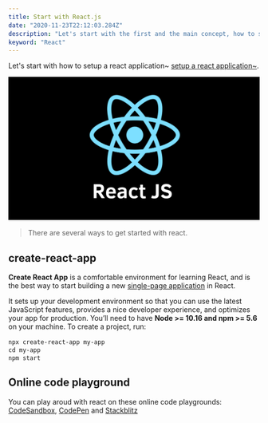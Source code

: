 ```yaml
---
title: Start with React.js
date: "2020-11-23T22:12:03.284Z"
description: "Let's start with the first and the main concept, how to start to build a react application"
keyword: "React"
---
```



Let's start with how to setup a react application~
[setup a react application~](https://reactjs.org/docs/getting-started.html).

![react.js](./react.png)

> There are several ways to get started with react.
## create-react-app

**Create React App** is a comfortable environment for learning React, and is the best way to start building a new [single-page application](https://reactjs.org/docs/glossary.html#single-page-application) in React.

It sets up your development environment so that you can use the latest JavaScript features, provides a nice developer experience, and optimizes your app for production. You’ll need to have **Node >= 10.16 and npm >= 5.6** on your machine. To create a project, run:

```
npx create-react-app my-app
cd my-app
npm start
```

## Online code playground

You can play aroud with react on these online code playgrounds: [CodeSandbox](https://codesandbox.io/s/new), [CodePen](https://codepen.io/pen?&editors=0010) and [Stackblitz](https://stackblitz.com/edit/react-ht933v)
